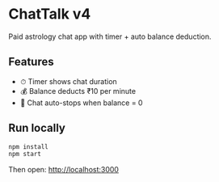 # ChatTalk v4

Paid astrology chat app with timer + auto balance deduction.

## Features
- ⏱ Timer shows chat duration
- 💰 Balance deducts ₹10 per minute
- 🚫 Chat auto-stops when balance = 0

## Run locally
```bash
npm install
npm start
```

Then open: [http://localhost:3000](http://localhost:3000)
